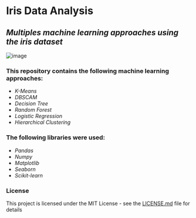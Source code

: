 # Iris  Data Analysis

## _Multiples machine learning approaches using the iris dataset_

![image](https://github.com/g3rley/iris/assets/96620547/173ba398-7271-4155-b4da-9bffba71aeed)

### This repository contains the following machine learning approaches:

- _K-Means_
- _DBSCAM_
- _Decision Tree_
- _Random Forest_
- _Logistic Regression_
- _Hierarchical Clustering_

### The following libraries were used:

- _Pandas_
- _Numpy_
- _Matplotlib_
- _Seaborn_
- _Scikit-learn_

### License

This project is licensed under the MIT License - see the [LICENSE.md](LICENSE.md) file for details
